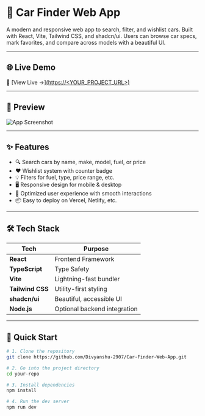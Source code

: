 # 🚗 Car Finder Web App


A modern and responsive web app to search, filter, and wishlist cars. Built with React, Vite, Tailwind CSS, and shadcn/ui. Users can browse car specs, mark favorites, and compare across models with a beautiful UI.

---

## 🌐 Live Demo

🔗 [View Live →][(https://<YOUR_PROJECT_URL>)](https://car-finder-web-app-five.vercel.app/)

---

## 📸 Preview

![App Screenshot](./public/preview.png)  


---

## ✨ Features

- 🔍 Search cars by name, make, model, fuel, or price
- ❤️ Wishlist system with counter badge
- 💡 Filters for fuel, type, price range, etc.
- 🖥️ Responsive design for mobile & desktop
- 🎯 Optimized user experience with smooth interactions
- 📦 Easy to deploy on Vercel, Netlify, etc.

---

## 🛠️ Tech Stack

| Tech            | Purpose                         |
|-----------------|----------------------------------|
| **React**       | Frontend Framework              |
| **TypeScript**  | Type Safety                     |
| **Vite**        | Lightning-fast bundler          |
| **Tailwind CSS**| Utility-first styling           |
| **shadcn/ui**   | Beautiful, accessible UI        |
| **Node.js**     | Optional backend integration    |

---

## 🚀 Quick Start

```bash
# 1. Clone the repository
git clone https://github.com/Divyanshu-2907/Car-Finder-Web-App.git

# 2. Go into the project directory
cd your-repo

# 3. Install dependencies
npm install

# 4. Run the dev server
npm run dev
